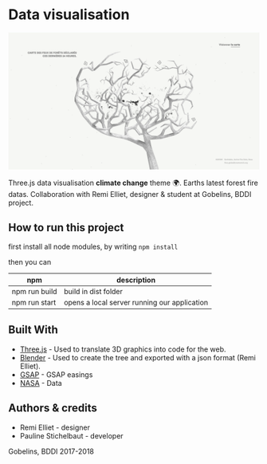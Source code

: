 # Data visualisation

![GitHub Preview](/static/assets/images/github-preview.png)

Three.js data visualisation **climate change** theme :earth_africa:.
Earths latest forest fire datas.
Collaboration with Remi Elliet, designer & student at Gobelins, BDDI project.

## How to run this project

first install all node modules, by writing
`npm install`

then you can

| npm           | description                                  |
| ------------- | -------------------------------------------- |
| npm run build | build in dist folder                         |
| npm run start | opens a local server running our application |

## Built With

- [Three.js](https://threejs.org/) - Used to translate 3D graphics into code for the web.
- [Blender](https://www.blender.org/) - Used to create the tree and exported with a json format (Remi Elliet).
- [GSAP](https://greensock.com/gsap) - GSAP easings
- [NASA](https://earthdata.nasa.gov/earth-observation-data/near-real-time/firms/active-fire-data) - Data

## Authors & credits

- Remi Elliet - designer
- Pauline Stichelbaut - developer

Gobelins, BDDI 2017-2018
